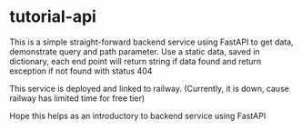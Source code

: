 # tutorial-api

This is a simple straight-forward backend service using FastAPI to get data, demonstrate query and path parameter. Use a static data, saved in dictionary, each end point will return string if data found and return exception if not found with status 404

This service is deployed and linked to railway. (Currently, it is down, cause railway has limited time for free tier)

Hope this helps as an introductory to backend service using FastAPI
